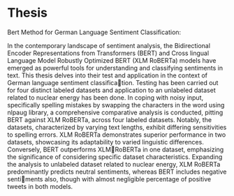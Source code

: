 # Thesis
Bert Method for German Language Sentiment Classification:

In the contemporary landscape of sentiment analysis, the Bidirectional Encoder Representations from Transformers (BERT) and Cross lingual Language Model Robustly Optimized BERT (XLM RoBERTa) models have emerged as powerful tools for understanding and classifying sentiments in text. This thesis delves into their test and application in the context of German language sentiment classification. Testing has been carried out for four distinct labeled datasets and application to an unlabeled dataset related to nuclear energy has been done. In coping with noisy input, specifically spelling mistakes by swapping the characters in the word using nlpaug library, a comprehensive comparative analysis is conducted, pitting BERT against XLM RoBERTa, across four labeled datasets. Notably, the datasets, characterized by varying text lengths, exhibit differing sensitivities to spelling errors. XLM RoBERTa demonstrates superior performance in two datasets, showcasing its adaptability to varied linguistic differences. Conversely, BERT outperforms XLMRoBERTa in one dataset, emphasizing the significance of considering specific dataset characteristics. Expanding the analysis to unlabeled dataset related to nuclear energy, XLM RoBERTa predominantly predicts neutral sentiments, whereas BERT includes negative sentiments also, though with almost negligible percentage of positive tweets in both models.

